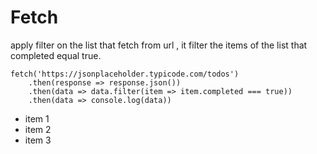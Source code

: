 # Fetch

apply filter on the list that fetch from url , it filter the items of the list that completed equal true.
```
fetch('https://jsonplaceholder.typicode.com/todos')
    .then(response => response.json())
    .then(data => data.filter(item => item.completed === true))
    .then(data => console.log(data))
```
* item 1
* item 2
* item 3